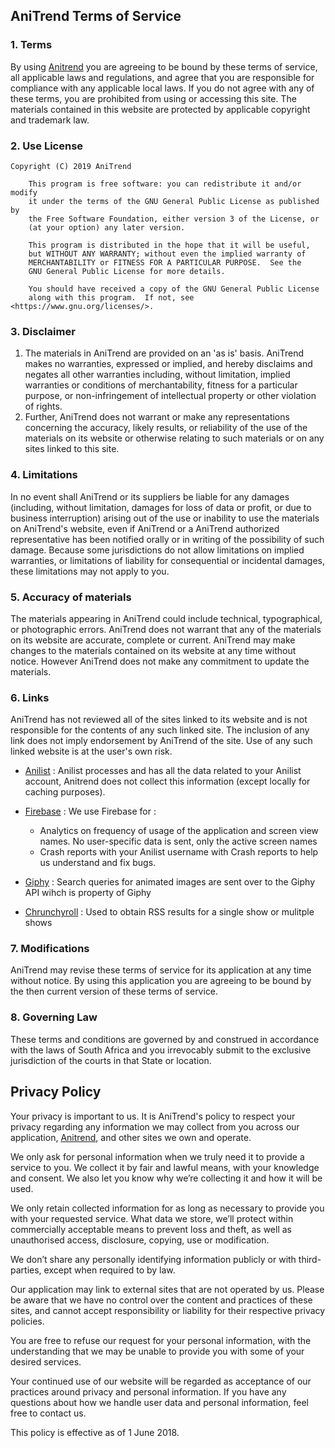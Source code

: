 ## AniTrend Terms of Service

### 1\. Terms

By using [Anitrend](https://play.google.com/store/apps/details?id=com.mxt.anitrend) you are agreeing to be bound by these terms of service, all applicable laws and regulations, and agree that you are responsible for compliance with any applicable local laws. If you do not agree with any of these terms, you are prohibited from using or accessing this site. The materials contained in this website are protected by applicable copyright and trademark law.

### 2\. Use License

```
Copyright (C) 2019 AniTrend

    This program is free software: you can redistribute it and/or modify
    it under the terms of the GNU General Public License as published by
    the Free Software Foundation, either version 3 of the License, or
    (at your option) any later version.

    This program is distributed in the hope that it will be useful,
    but WITHOUT ANY WARRANTY; without even the implied warranty of
    MERCHANTABILITY or FITNESS FOR A PARTICULAR PURPOSE.  See the
    GNU General Public License for more details.

    You should have received a copy of the GNU General Public License
    along with this program.  If not, see <https://www.gnu.org/licenses/>.
```

### 3\. Disclaimer

1. The materials in AniTrend are provided on an 'as is' basis. AniTrend makes no warranties, expressed or implied, and hereby disclaims and negates all other warranties including, without limitation, implied warranties or conditions of merchantability, fitness for a particular purpose, or non-infringement of intellectual property or other violation of rights.
2. Further, AniTrend does not warrant or make any representations concerning the accuracy, likely results, or reliability of the use of the materials on its website or otherwise relating to such materials or on any sites linked to this site.

### 4\. Limitations

In no event shall AniTrend or its suppliers be liable for any damages (including, without limitation, damages for loss of data or profit, or due to business interruption) arising out of the use or inability to use the materials on AniTrend's website, even if AniTrend or a AniTrend authorized representative has been notified orally or in writing of the possibility of such damage. Because some jurisdictions do not allow limitations on implied warranties, or limitations of liability for consequential or incidental damages, these limitations may not apply to you.

### 5\. Accuracy of materials

The materials appearing in AniTrend could include technical, typographical, or photographic errors. AniTrend does not warrant that any of the materials on its website are accurate, complete or current. AniTrend may make changes to the materials contained on its website at any time without notice. However AniTrend does not make any commitment to update the materials.

### 6\. Links

AniTrend has not reviewed all of the sites linked to its website and is not responsible for the contents of any such linked site. The inclusion of any link does not imply endorsement by AniTrend of the site. Use of any such linked website is at the user's own risk.

- [Anilist](https://anilist.co/terms) : Anilist processes and has all the data related to your Anilist account, Anitrend does not collect this information (except locally for caching purposes).

- [Firebase](https://firebase.google.com/terms/) : We use Firebase for :
  - Analytics on frequency of usage of the application and screen view names. No user-specific data is sent, only the active screen names
  - Crash reports with your Anilist username with Crash reports to help us understand and fix bugs.

- [Giphy](https://giphy.com/terms) : Search queries for animated images are sent over to the Giphy API wihch is property of Giphy

- [Chrunchyroll](http://www.crunchyroll.com/tos) : Used to obtain RSS results for a single show or mulitple shows

### 7\. Modifications

AniTrend may revise these terms of service for its application at any time without notice. By using this application you are agreeing to be bound by the then current version of these terms of service.

### 8\. Governing Law

These terms and conditions are governed by and construed in accordance with the laws of South Africa and you irrevocably submit to the exclusive jurisdiction of the courts in that State or location.

## Privacy Policy

Your privacy is important to us. It is AniTrend's policy to respect your privacy regarding any information we may collect from you across our application, [Anitrend](https://play.google.com/store/apps/details?id=com.mxt.anitrend), and other sites we own and operate.

We only ask for personal information when we truly need it to provide a service to you. We collect it by fair and lawful means, with your knowledge and consent. We also let you know why we’re collecting it and how it will be used.

We only retain collected information for as long as necessary to provide you with your requested service. What data we store, we’ll protect within commercially acceptable means to prevent loss and theft, as well as unauthorised access, disclosure, copying, use or modification.

We don’t share any personally identifying information publicly or with third-parties, except when required to by law.

Our application may link to external sites that are not operated by us. Please be aware that we have no control over the content and practices of these sites, and cannot accept responsibility or liability for their respective privacy policies.

You are free to refuse our request for your personal information, with the understanding that we may be unable to provide you with some of your desired services.

Your continued use of our website will be regarded as acceptance of our practices around privacy and personal information. If you have any questions about how we handle user data and personal information, feel free to contact us.

This policy is effective as of 1 June 2018.
